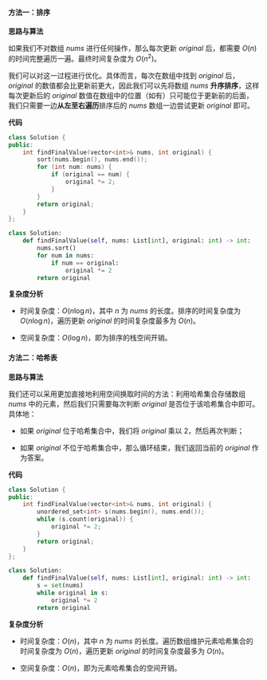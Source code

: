 #### 方法一：排序

**思路与算法**

如果我们不对数组 $\textit{nums}$ 进行任何操作，那么每次更新 $\textit{original}$ 后，都需要 $O(n)$ 的时间完整遍历一遍。最终时间复杂度为 $O(n^2)$。

我们可以对这一过程进行优化。具体而言，每次在数组中找到 $\textit{original}$ 后，$\textit{original}$ 的数值都会比更新前更大，因此我们可以先将数组 $\textit{nums}$ **升序排序**，这样每次更新后的 $\textit{original}$ 数值在数组中的位置（如有）只可能位于更新前的后面，我们只需要一边**从左至右遍历**排序后的 $\textit{nums}$ 数组一边尝试更新 $\textit{original}$ 即可。

**代码**

```C++ [sol1-C++]
class Solution {
public:
    int findFinalValue(vector<int>& nums, int original) {
        sort(nums.begin(), nums.end());
        for (int num: nums) {
            if (original == num) {
                original *= 2;
            }
        }
        return original;
    }
};
```


```Python [sol1-Python3]
class Solution:
    def findFinalValue(self, nums: List[int], original: int) -> int:
        nums.sort()
        for num in nums:
            if num == original:
                original *= 2
        return original
```


**复杂度分析**

- 时间复杂度：$O(n \log n)$，其中 $n$ 为 $\textit{nums}$ 的长度。排序的时间复杂度为 $O(n \log n)$，遍历更新 $\textit{original}$ 的时间复杂度最多为 $O(n)$。

- 空间复杂度：$O(\log n)$，即为排序的栈空间开销。


#### 方法二：哈希表

**思路与算法**

我们还可以采用更加直接地利用空间换取时间的方法：利用哈希集合存储数组 $\textit{nums}$ 中的元素，然后我们只需要每次判断 $\textit{original}$ 是否位于该哈希集合中即可。具体地：

- 如果 $\textit{original}$ 位于哈希集合中，我们将 $\textit{original}$ 乘以 $2$，然后再次判断；

- 如果 $\textit{original}$ 不位于哈希集合中，那么循环结束，我们返回当前的 $\textit{original}$ 作为答案。

**代码**

```C++ [sol1-C++]
class Solution {
public:
    int findFinalValue(vector<int>& nums, int original) {
        unordered_set<int> s(nums.begin(), nums.end());
        while (s.count(original)) {
            original *= 2;
        }
        return original;
    }
};
```


```Python [sol1-Python3]
class Solution:
    def findFinalValue(self, nums: List[int], original: int) -> int:
        s = set(nums)
        while original in s:
            original *= 2
        return original
```


**复杂度分析**

- 时间复杂度：$O(n)$，其中 $n$ 为 $\textit{nums}$ 的长度。遍历数组维护元素哈希集合的时间复杂度为 $O(n)$，遍历更新 $\textit{original}$ 的时间复杂度最多为 $O(n)$。

- 空间复杂度：$O(n)$，即为元素哈希集合的空间开销。